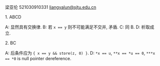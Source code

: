 梁亚伦 521030910331 <liangyalun@sjtu.edu.cn>

1\. ABCD

A: 显然具有交换律.
B: 若 `x == y` 则不可能满足不交并, 矛盾.
C: 同 B.
D: 析取成立.

2\. BC

A: 后条件应为 `{ x == y && store(z, 0) }`.
D: `*x == u`, `**x == *u == 0`, `***x == *0` is null pointer dereference.
